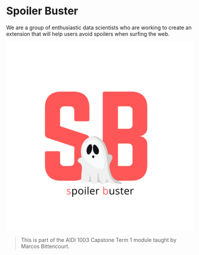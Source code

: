 # Spoiler Buster
We are a group of enthusiastic data scientists who are working to create an extension that will help users avoid spoilers when surfing the web.

![logo](Capstone/images/SB%20Logo.png)

> This is part of the AIDI 1003 Capstone Term 1 module taught by Marcos Bittencourt.
